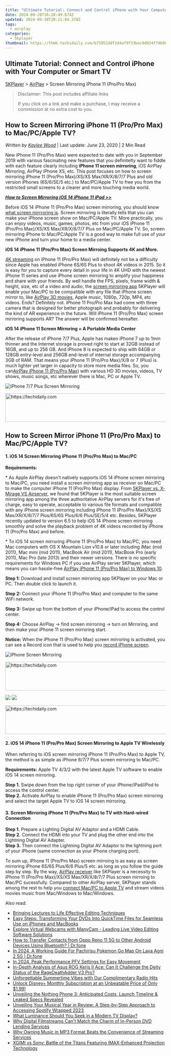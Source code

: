 ```yaml
---
title: "Ultimate Tutorial: Connect and Control iPhone with Your Computer or Smart TV"
date: 2024-09-28T16:28:49.674Z
updated: 2024-09-30T20:21:04.378Z
tags:
  - airplay
categories:
  - 5kplayer
thumbnail: https://thmb.techidaily.com/b75952ddf1d4af9f33bac9d924f7db98ead5f1ed4a0ce7215f6d5a9fade562b4.jpg
---
```


## Ultimate Tutorial: Connect and Control iPhone with Your Computer or Smart TV

[5KPlayer](https://tools.techidaily.com/5kplayer/products/) \> [AirPlay](https://tools.techidaily.com/5kplayer/airplay/) \> Screen Mirroring iPhone 11 (Pro/Pro Max)

>  Disclaimer: This post includes affiliate links
>
>  If you click on a link and make a purchase, I may receive a commission at no extra cost to you.
>

## How to Screen Mirroring iPhone 11 (Pro/Pro Max) to Mac/PC/Apple TV?

 _Written by [Kaylee Wood](https://www.quora.com/profile/Amanda-Hu-21)_ | Last update: June 23, 2020 | 2 Min Read

New iPhone 11 (Pro/Pro Max) were expected to date with you in September 2019 with various fascinating new features that you definitelty want to fiddle with each feature clearly including **iPhone 11 screen mirroring**, iOS AirPlay Mirroring, AirPlay iPhone XS, etc. This post focuses on how to screen mirroring iPhone 11 (Pro/Pro Max)/XS/XS Max/XR/X/8/7/7 Plus and old version iPhones (6S/6/SE/5 etc.) to Mac/PC/Apple TV to free you from the restricted small screens to a clearer and more touching media world.

_**[How to Screen Mirroring iOS 14 iPhone 11 iPad >>](https://tools.techidaily.com/5kplayer/airplay/)**_

Before iOS 14 iPhone 11 (Pro/Pro Max) screen mirroring, you should know [what screen mirrroring is](https://tools.techidaily.com/5kplayer/airplay/). Screen mirroring is literally tells that you can make your iPhone screen show on Mac/PC/Apple TV. More practically, you can enjoy videos, music, games, photos, etc from your iOS iPhone 11 (Pro/Pro Max)/XS/XS Max/XR/X/8/7/7 Plus on Mac/PC/Apple TV. So, screen mirroring iPhone to Mac/PC/Apple TV is a good way to make full use of your new iPhone and turn your home to a media center.

**iOS 14 iPhone 11 (Pro/Pro Max) Screen Mirroing Supports 4K and More.**

[4K streaming](https://tools.techidaily.com/5kplayer/airplay/) on iPhone 11 (Pro/Pro Max) will definitely not be a difficulty since Apple has enabled iPhone 6S/6S Plus to shoot 4K videos in 2015\. So it is easy for you to capture every detail in your life in 4K UHD with the newest iPhone 11 series and use iPhone screen mirroring to amplify your happiness and share with your friends. By well handle the FPS, pixels, frame width & height, size, etc of a video and audio, the [screen mirroring app](https://tools.techidaily.com/5kplayer/airplay/) 5KPlayer will enable your Mac/PC to be compatible with any file that iPhone screen mirror to, like [AirPlay 3D movies](https://tools.techidaily.com/5kplayer/airplay/), Apple music, 1080p, 720p, MP4, etc videos. Ends? Definitely not. iPhone 11 Pro/Pro Max had come with three camera that is designed for better photograph and probably for delivering the kind of AR experience in the future. Will iPhone 11 (Pro/Pro Max) screen mirroring supports AR? The answer will be confirmed hereafter.

**iOS 14 iPhone 11 Screen Mirroring = A Portable Media Center**

After the release of iPhone 7/7 Plus, Apple has maken iPhone 7 up to 1mm thinner and the Internet storage is proved right to start at 32GB instead of 16GB, and up to 256 GB. And iPhone 8 is expected to ship with 64GB or 128GB entry-level and 256GB end-level of internal storage accompanying 3GB of RAM. That means your iPhone 11 (Pro/Pro Max)/X/8 or 7 (Plus) is much lighter yet larger in capacity to store more media files. So, you can[AirPlay iPhone 11 (Pro/Pro Max)](https://tools.techidaily.com/5kplayer/airplay/) with various HD 3D movies, videos, TV shows, music songs, etc wherever there is Mac, PC or Apple TV.

![iPhone 7/7 Plus Screen Mirroring](https://www.5kplayer.com/airplay/img/airplay-sherlock-homes.png) 

<!-- affiliate ads begin -->
<a href="https://aligracehair.sjv.io/c/5597632/1902324/19272" target="_top" id="1902324">
  <img src="//a.impactradius-go.com/display-ad/19272-1902324" border="0" alt="https://techidaily.com" width="728" height="90"/>
</a>
<img height="0" width="0" src="https://aligracehair.sjv.io/i/5597632/1902324/19272" style="position:absolute;visibility:hidden;" border="0" />
<!-- affiliate ads end -->

## How to Screen Mirror iPhone 11 (Pro/Pro Max) to Mac/PC/Apple TV?

#### **1\. iOS 14 Screen Mirroring iPhone 11 (Pro/Pro Max) to Mac/PC**

**Requirements:**

\* As Apple AirPlay doesn't natively supports iOS 14 iPhone screen mirroring to Mac/PC, you need install a screen mirroring app as receiver on Mac/PC to make the computer iPhone 11 (Pro/Pro Max) display. From [5KPlayer vs. X-Mirage VS Airserver](https://tools.techidaily.com/5kplayer/airplay/), we found that 5KPlayer is the most suitable screen mirroring app among the three authoritative AirPlay servers for it's free of charge, easy to operate, acceptable to various file formats and compatible with any iPhone screen mirroring including iPhone 11 (Pro/Pro Max)/XS/XS Max/XR/X/8/7/7 Plus/6S/6S Plus/6/6 Plus/SE/5/4 etc. Besides, 5KPlayer recently updated to version 6.5 to help iOS 14 iPhone screen mirroring smoothly and solve the playback problem of 4K videos recorded by iPhone 11 (Pro/Pro Max) and before.

\* To iOS 14 screen mirroring iPhone 11 (Pro/Pro Max) to Mac/PC, you need Mac computers with OS X Mountain Lion v10.8 or later including iMac (mid 2011), Mac mini (mid 2011), MacBook Air (mid 2011), MacBook Pro (early 2011), Mac Pro (late 2013) and their newer versions. There is no specific requirements for Windows PC if you use AirPlay server 5KPlayer, which means you can hassle-free [AirPlay iPhone 11 (Pro/Pro Max) to Windows 10](https://tools.techidaily.com/5kplayer/airplay/).

**Step 1:**  Download and install screen mirroring app 5KPlayer on your Mac or PC. Then double click to launch it.

**Step 2:** Connect your iPhone 11 (Pro/Pro Max) and computer to the same WiFi network.

**Step 3:**  Swipe up from the bottom of your iPhone/iPad to access the control center.

**Step 4:** Choose AirPlay -> find screen mirroring -> turn on Mirroring, and then make your iPhone 11 screen mirroring start.

**Notice:** When the iPhone 11 (Pro/Pro Max) screen mirroring is activated, you can see a Record icon that is used to help you [record iPhone screen](https://tools.techidaily.com/5kplayer/airplay/).

![iPhone Screen Mirroring](https://www.5kplayer.com/airplay/img/airplay-mirroring-game.png) 

<!-- affiliate ads begin -->
<a href="https://aligracehair.sjv.io/c/5597632/2080317/19272" target="_top" id="2080317">
  <img src="//a.impactradius-go.com/display-ad/19272-2080317" border="0" alt="https://techidaily.com" width="728" height="90"/>
</a>
<img height="0" width="0" src="https://aligracehair.sjv.io/i/5597632/2080317/19272" style="position:absolute;visibility:hidden;" border="0" />
<!-- affiliate ads end -->

[![](https://www.5kplayer.com/airplay/../button/freedownwhitewin.png)](https://tools.techidaily.com/5kplayer/products/) [![](https://www.5kplayer.com/airplay/../button/freedownbackmac.png)](https://tools.techidaily.com/5kplayer/products/) 

<!-- affiliate ads begin -->
<a href="https://aligracehair.sjv.io/c/5597632/2036472/19272" target="_top" id="2036472">
  <img src="//a.impactradius-go.com/display-ad/19272-2036472" border="0" alt="https://techidaily.com" width="728" height="90"/>
</a>
<img height="0" width="0" src="https://aligracehair.sjv.io/i/5597632/2036472/19272" style="position:absolute;visibility:hidden;" border="0" />
<!-- affiliate ads end -->

#### **2\. iOS 14 iPhone 11 (Pro/Pro Max) Screen Mirroring to Apple TV Wirelessly**

When referring to iOS screen mirroring iPhone 11 (Pro/Pro Max) to Apple TV, the method is as simple as iPhone 8/7/7 Plus screen mirroring to Mac/PC.

**Requirements:** Apple TV 4/3/2 with the latest Apple TV software to enable iOS 14 screen mirroring.

**Step 1.** Swipe down from the top right corner of your iPhone/iPad/iPod to access the control center.  
**Step 2.** Activate AirPlay to enable iPhone 11 (Pro/Pro Max) screen mirroring and select the target Apple TV to iOS 14 screen mirroring.

#### **3\. Screen Mirroring iPhone 11 (Pro/Pro Max) to TV with Hard-wired Connection**

**Step 1.** Prepare a Lighting Digital AV Adaptor and a HDMI Cable.  
**Step 2.** Connect the HDMI into your TV and plug the other end into the Lightning Digital AV Adapter.  
**Step 3.** Then connect the Lightning Digital AV Adaptor to the lightning port of your iPhone (same connection as your iPhone charging port).

To sum up, iPhone 11 (Pro/Pro Max) screen mirroing is as easy as screen mirroring iPhone 6S/6S Plus/6/6 Plus/5 etc. as long as you follow the guide step by step. By the way, [AirPlay receiver](https://tools.techidaily.com/5kplayer/airplay/) like 5KPlayer is a necessity to iPhone 11 (Pro/Pro Max)/XS/XS Max/XR/X/8/7/7 Plus screen mirroing to Mac/PC sucessfully. Compared to other AirPlay server, 5KPlayer stands among the rest to help you [connect Mac/PC to Apple TV](https://tools.techidaily.com/5kplayer/airplay/) and stream videos movies music from Mac/Windows to Mac/Windows.

<ins class="adsbygoogle"
     style="display:block"
     data-ad-format="autorelaxed"
     data-ad-client="ca-pub-7571918770474297"
     data-ad-slot="1223367746"></ins>

<ins class="adsbygoogle"
     style="display:block"
     data-ad-client="ca-pub-7571918770474297"
     data-ad-slot="8358498916"
     data-ad-format="auto"
     data-full-width-responsive="true"></ins>

<span class="atpl-alsoreadstyle">Also read:</span>
<div><ul>
<li><a href="https://fox-helps.techidaily.com/bringing-lectures-to-life-effective-editing-techniques/"><u>Bringing Lectures to Life Effective Editing Techniques</u></a></li>
<li><a href="https://some-knowledge.techidaily.com/easy-steps-transforming-your-dvds-into-quicktime-files-for-seamless-use-on-iphones-and-macbooks/"><u>Easy Steps: Transforming Your DVDs Into QuickTime Files for Seamless Use on iPhones and MacBooks</u></a></li>
<li><a href="https://some-knowledge.techidaily.com/explore-virtual-webcams-with-manycam-leading-live-video-editing-software-solutions/"><u>Explore Virtual Webcams with ManyCam - Leading Live Video Editing Software Solutions</u></a></li>
<li><a href="https://blog-min.techidaily.com/how-to-transfer-contacts-from-oppo-reno-11-5g-to-other-android-devices-using-bluetooth-drfone-by-drfone-transfer-from-android-transfer-from-android/"><u>How to Transfer Contacts from Oppo Reno 11 5G to Other Android Devices Using Bluetooth? | Dr.fone</u></a></li>
<li><a href="https://android-pokemon-go.techidaily.com/in-2024-a-working-guide-for-pachirisu-pokemon-go-map-on-lava-agni-2-5g-drfone-by-drfone-virtual-android/"><u>In 2024, A Working Guide For Pachirisu Pokemon Go Map On Lava Agni 2 5G | Dr.fone</u></a></li>
<li><a href="https://article-posts.techidaily.com/in-2024-peak-performance-pfv-settings-for-easy-movement/"><u>In 2024, Peak Performance PFV Settings for Easy Movement</u></a></li>
<li><a href="https://hardware-reviews.techidaily.com/in-depth-analysis-of-asus-rog-keris-ii-ace-can-it-challenge-the-deity-status-of-the-ragedeathadder-v3-pro/"><u>In-Depth Analysis of Asus ROG Keris II Ace: Can It Challenge the Deity Status of the RageDeathAdder V3 Pro?</u></a></li>
<li><a href="https://media-tips.techidaily.com/unforgettable-summertime-vibes-with-our-complimentary-radio-hits/"><u>Unforgettable Summertime Vibes with Our Complimentary Radio Hits</u></a></li>
<li><a href="https://media-tips.techidaily.com/unlock-disneyplus-monthly-subscription-at-an-unbeatable-price-of-only-199/"><u>Unlock Disney+ Monthly Subscription at an Unbeatable Price of Only $1.99!</u></a></li>
<li><a href="https://techtrends.techidaily.com/unveiling-the-nothing-phone-3-anticipated-costs-launch-timeline-and-leaked-specs-revealed/"><u>Unveiling the Nothing Phone 3: Anticipated Costs, Launch Timeline & Leaked Specs Revealed</u></a></li>
<li><a href="https://media-tips.techidaily.com/unveiling-your-musical-year-in-review-a-step-by-step-approach-to-accessing-spotify-wrapped-2023/"><u>Unveiling Your Musical Year in Review: A Step-by-Step Approach to Accessing Spotify Wrapped 2023</u></a></li>
<li><a href="https://media-tips.techidaily.com/what-luminance-should-you-seek-in-a-modern-tv-display/"><u>What Luminance Should You Seek in a Modern TV Display?</u></a></li>
<li><a href="https://media-tips.techidaily.com/why-digital-filmstreams-cant-match-the-charm-of-in-person-dvd-lending-services/"><u>Why Digital Filmstreams Can't Match the Charm of In-Person DVD Lending Services</u></a></li>
<li><a href="https://media-tips.techidaily.com/why-owning-music-in-mp3-format-beats-the-convenience-of-streaming-services/"><u>Why Owning Music in MP3 Format Beats the Convenience of Streaming Services</u></a></li>
<li><a href="https://media-tips.techidaily.com/xgimi-vs-sony-battle-of-the-titans-featuring-imax-enhanced-projection-technology/"><u>XGIMI vs Sony: Battle of the Titans Featuring IMAX-Enhanced Projection Technology</u></a></li>
</ul></div>

